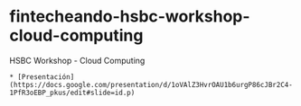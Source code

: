 # fintecheando-hsbc-workshop-cloud-computing
HSBC Workshop - Cloud Computing

```
* [Presentación] (https://docs.google.com/presentation/d/1oVAlZ3HvrOAU1b6urgP86cJBr2C4-1PfR3oEBP_pkus/edit#slide=id.p)
```
